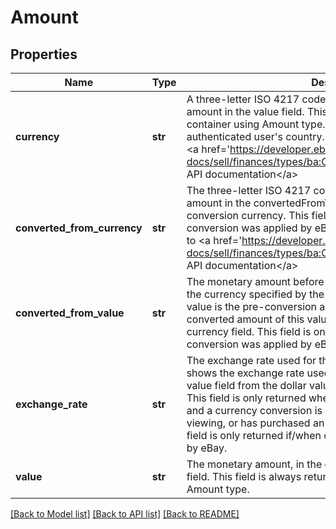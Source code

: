 # Amount

## Properties
Name | Type | Description | Notes
------------ | ------------- | ------------- | -------------
**currency** | **str** | A three-letter ISO 4217 code that indicates the currency of the amount in the value field. This field is always returned with any container using Amount type. Default: The currency of the authenticated user&#x27;s country. For implementation help, refer to &lt;a href&#x3D;&#x27;https://developer.ebay.com/api-docs/sell/finances/types/ba:CurrencyCodeEnum&#x27;&gt;eBay API documentation&lt;/a&gt; | [optional] 
**converted_from_currency** | **str** | The three-letter ISO 4217 code representing the currency of the amount in the convertedFromValue field. This value is the pre-conversion currency. This field is only returned if/when currency conversion was applied by eBay. For implementation help, refer to &lt;a href&#x3D;&#x27;https://developer.ebay.com/api-docs/sell/finances/types/ba:CurrencyCodeEnum&#x27;&gt;eBay API documentation&lt;/a&gt; | [optional] 
**converted_from_value** | **str** | The monetary amount before any conversion is performed, in the currency specified by the convertedFromCurrency field. This value is the pre-conversion amount. The value field contains the converted amount of this value, in the currency specified by the currency field. This field is only returned if/when currency conversion was applied by eBay. | [optional] 
**exchange_rate** | **str** | The exchange rate used for the monetary conversion. This field shows the exchange rate used to convert the dollar value in the value field from the dollar value in the convertedFromValue field. This field is only returned when eBay does a currency version, and a currency conversion is generally needed if the buyer is viewing, or has purchased an item on an international site. This field is only returned if/when currency conversion was applied by eBay. | [optional] 
**value** | **str** | The monetary amount, in the currency specified by the currency field. This field is always returned with any container using Amount type. | [optional] 

[[Back to Model list]](../README.md#documentation-for-models) [[Back to API list]](../README.md#documentation-for-api-endpoints) [[Back to README]](../README.md)

